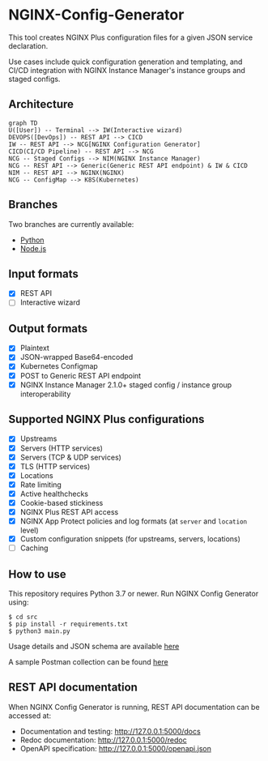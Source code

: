# NGINX-Config-Generator

This tool creates NGINX Plus configuration files for a given JSON service declaration.

Use cases include quick configuration generation and templating, and CI/CD integration with NGINX Instance Manager's instance groups and staged configs.

## Architecture

```mermaid
graph TD
U([User]) -- Terminal --> IW(Interactive wizard)
DEVOPS([DevOps]) -- REST API --> CICD
IW -- REST API --> NCG[NGINX Configuration Generator]
CICD(CI/CD Pipeline) -- REST API --> NCG
NCG -- Staged Configs --> NIM(NGINX Instance Manager)
NCG -- REST API --> Generic(Generic REST API endpoint) & IW & CICD
NIM -- REST API --> NGINX(NGINX)
NCG -- ConfigMap --> K8S(Kubernetes)
```

## Branches

Two branches are currently available:

- [Python](https://github.com/fabriziofiorucci/NGINX-Config-Generator/tree/main)
- [Node.js](https://github.com/fabriziofiorucci/NGINX-Config-Generator/tree/nodejs)

## Input formats

- [X] REST API
- [ ] Interactive wizard

## Output formats

- [X] Plaintext
- [X] JSON-wrapped Base64-encoded
- [X] Kubernetes Configmap
- [X] POST to Generic REST API endpoint
- [X] NGINX Instance Manager 2.1.0+ staged config / instance group interoperability
  
## Supported NGINX Plus configurations

- [X] Upstreams
- [X] Servers (HTTP services)
- [X] Servers (TCP & UDP services)
- [X] TLS (HTTP services)
- [X] Locations
- [X] Rate limiting
- [X] Active healthchecks
- [X] Cookie-based stickiness
- [X] NGINX Plus REST API access
- [X] NGINX App Protect policies and log formats (at `server` and `location` level)
- [X] Custom configuration snippets (for upstreams, servers, locations)
- [ ] Caching

## How to use

This repository requires Python 3.7 or newer.
Run NGINX Config Generator using:

```
$ cd src
$ pip install -r requirements.txt
$ python3 main.py
```

Usage details and JSON schema are available [here](/USAGE.md)

A sample Postman collection can be found [here](/postman)

## REST API documentation

When NGINX Config Generator is running, REST API documentation can be accessed at:

- Documentation and testing: http://127.0.0.1:5000/docs
- Redoc documentation: http://127.0.0.1:5000/redoc
- OpenAPI specification: http://127.0.0.1:5000/openapi.json